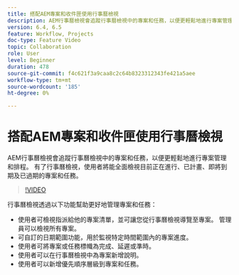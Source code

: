```yaml
---
title: 搭配AEM專案和收件匣使用行事曆檢視
description: AEM行事曆檢視會追蹤行事曆檢視中的專案和任務，以便更輕鬆地進行專案管理和排程。 有了行事曆檢視，使用者將能全面檢視目前正在進行、已計畫、即將到期及已過期的專案和任務。
version: 6.4, 6.5
feature: Workflow, Projects
doc-type: Feature Video
topic: Collaboration
role: User
level: Beginner
duration: 478
source-git-commit: f4c621f3a9caa8c2c64b8323312343fe421a5aee
workflow-type: tm+mt
source-wordcount: '185'
ht-degree: 0%

---
```



# 搭配AEM專案和收件匣使用行事曆檢視

AEM行事曆檢視會追蹤行事曆檢視中的專案和任務，以便更輕鬆地進行專案管理和排程。 有了行事曆檢視，使用者將能全面檢視目前正在進行、已計畫、即將到期及已過期的專案和任務。

>[!VIDEO](https://video.tv.adobe.com/v/16804?quality=12&learn=on)

行事曆檢視透過以下功能幫助更好地管理專案和任務：

* 使用者可檢視指派給他的專案清單，並可讓您從行事曆檢視導覽至專案。 管理員可以檢視所有專案。
* 可自訂的日期範圍功能，用於監視特定時間範圍內的專案進度。
* 使用者可將專案或任務標幟為完成、延遲或準時。
* 使用者可以在行事曆檢視中為專案新增說明。
* 使用者可以新增優先順序層級到專案和任務。
